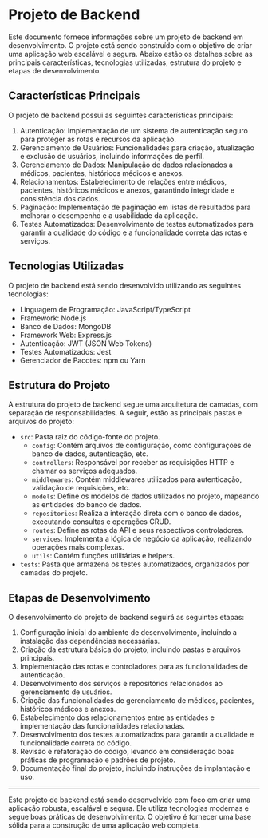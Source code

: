 # Projeto de Backend

Este documento fornece informações sobre um projeto de backend em desenvolvimento. O projeto está sendo construído com o objetivo de criar uma aplicação web escalável e segura. Abaixo estão os detalhes sobre as principais características, tecnologias utilizadas, estrutura do projeto e etapas de desenvolvimento.

## Características Principais

O projeto de backend possui as seguintes características principais:

1. Autenticação: Implementação de um sistema de autenticação seguro para proteger as rotas e recursos da aplicação.
2. Gerenciamento de Usuários: Funcionalidades para criação, atualização e exclusão de usuários, incluindo informações de perfil.
3. Gerenciamento de Dados: Manipulação de dados relacionados a médicos, pacientes, históricos médicos e anexos.
4. Relacionamentos: Estabelecimento de relações entre médicos, pacientes, históricos médicos e anexos, garantindo integridade e consistência dos dados.
5. Paginação: Implementação de paginação em listas de resultados para melhorar o desempenho e a usabilidade da aplicação.
6. Testes Automatizados: Desenvolvimento de testes automatizados para garantir a qualidade do código e a funcionalidade correta das rotas e serviços.

## Tecnologias Utilizadas

O projeto de backend está sendo desenvolvido utilizando as seguintes tecnologias:

- Linguagem de Programação: JavaScript/TypeScript
- Framework: Node.js
- Banco de Dados: MongoDB
- Framework Web: Express.js
- Autenticação: JWT (JSON Web Tokens)
- Testes Automatizados: Jest
- Gerenciador de Pacotes: npm ou Yarn

## Estrutura do Projeto

A estrutura do projeto de backend segue uma arquitetura de camadas, com separação de responsabilidades. A seguir, estão as principais pastas e arquivos do projeto:

- `src`: Pasta raiz do código-fonte do projeto.
  - `config`: Contém arquivos de configuração, como configurações de banco de dados, autenticação, etc.
  - `controllers`: Responsável por receber as requisições HTTP e chamar os serviços adequados.
  - `middlewares`: Contém middlewares utilizados para autenticação, validação de requisições, etc.
  - `models`: Define os modelos de dados utilizados no projeto, mapeando as entidades do banco de dados.
  - `repositories`: Realiza a interação direta com o banco de dados, executando consultas e operações CRUD.
  - `routes`: Define as rotas da API e seus respectivos controladores.
  - `services`: Implementa a lógica de negócio da aplicação, realizando operações mais complexas.
  - `utils`: Contém funções utilitárias e helpers.
- `tests`: Pasta que armazena os testes automatizados, organizados por camadas do projeto.

## Etapas de Desenvolvimento

O desenvolvimento do projeto de backend seguirá as seguintes etapas:

1. Configuração inicial do ambiente de desenvolvimento, incluindo a instalação das dependências necessárias.
2. Criação da estrutura básica do projeto, incluindo pastas e arquivos principais.
3. Implementação das rotas e controladores para as funcionalidades de autenticação.
4. Desenvolvimento dos serviços e repositórios relacionados ao gerenciamento de usuários.
5. Criação das funcionalidades de gerenciamento de médicos, pacientes, históricos médicos e anexos.
6. Estabelecimento dos relacionamentos entre as entidades e implementação das funcionalidades relacionadas.
7. Desenvolvimento dos testes automatizados para garantir a qualidade e funcionalidade correta do código.
8. Revisão e refatoração do código, levando em consideração boas práticas de programação e padrões de projeto.
9. Documentação final do projeto, incluindo instruções de implantação e uso.

---

Este projeto de backend está sendo desenvolvido com foco em criar uma aplicação robusta, escalável e segura. Ele utiliza tecnologias modernas e segue boas práticas de desenvolvimento. O objetivo é fornecer uma base sólida para a construção de uma aplicação web completa.